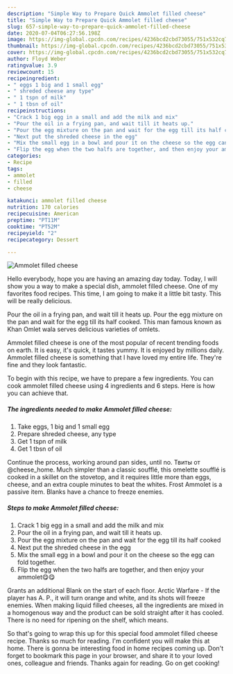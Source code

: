 ```yaml
---
description: "Simple Way to Prepare Quick Ammolet filled cheese"
title: "Simple Way to Prepare Quick Ammolet filled cheese"
slug: 657-simple-way-to-prepare-quick-ammolet-filled-cheese
date: 2020-07-04T06:27:56.198Z
image: https://img-global.cpcdn.com/recipes/4236bcd2cbd73055/751x532cq70/ammolet-filled-cheese-recipe-main-photo.jpg
thumbnail: https://img-global.cpcdn.com/recipes/4236bcd2cbd73055/751x532cq70/ammolet-filled-cheese-recipe-main-photo.jpg
cover: https://img-global.cpcdn.com/recipes/4236bcd2cbd73055/751x532cq70/ammolet-filled-cheese-recipe-main-photo.jpg
author: Floyd Weber
ratingvalue: 3.9
reviewcount: 15
recipeingredient:
- " eggs 1 big and 1 small egg"
- " shreded cheese any type"
- " 1 tspn of milk"
- " 1 tbsn of oil"
recipeinstructions:
- "Crack 1 big egg in a small and add the milk and mix"
- "Pour the oil in a frying pan, and wait till it heats up."
- "Pour the egg mixture on the pan and wait for the egg till its half cooked"
- "Next put the shreded cheese in the egg"
- "Mix the small egg in a bowl and pour it on the cheese so the egg can fold together."
- "Flip the egg when the two halfs are together, and then enjoy your ammolet😋😋"
categories:
- Recipe
tags:
- ammolet
- filled
- cheese

katakunci: ammolet filled cheese 
nutrition: 170 calories
recipecuisine: American
preptime: "PT11M"
cooktime: "PT52M"
recipeyield: "2"
recipecategory: Dessert

---
```



![Ammolet filled cheese](https://img-global.cpcdn.com/recipes/4236bcd2cbd73055/751x532cq70/ammolet-filled-cheese-recipe-main-photo.jpg)

Hello everybody, hope you are having an amazing day today. Today, I will show you a way to make a special dish, ammolet filled cheese. One of my favorites food recipes. This time, I am going to make it a little bit tasty. This will be really delicious.

Pour the oil in a frying pan, and wait till it heats up. Pour the egg mixture on the pan and wait for the egg till its half cooked. This man famous known as Khan Omlet wala serves delicious varieties of omlets.

Ammolet filled cheese is one of the most popular of recent trending foods on earth. It is easy, it's quick, it tastes yummy. It is enjoyed by millions daily. Ammolet filled cheese is something that I have loved my entire life. They're fine and they look fantastic.


To begin with this recipe, we have to prepare a few ingredients. You can cook ammolet filled cheese using 4 ingredients and 6 steps. Here is how you can achieve that.

<!--inarticleads1-->

##### The ingredients needed to make Ammolet filled cheese:

1. Take  eggs, 1 big and 1 small egg
1. Prepare  shreded cheese, any type
1. Get  1 tspn of milk
1. Get  1 tbsn of oil


Continue the process, working around pan sides, until no. Твиты от @cheese_home. Much simpler than a classic soufflé, this omelette soufflé is cooked in a skillet on the stovetop, and it requires little more than eggs, cheese, and an extra couple minutes to beat the whites. Frost Ammolet is a passive item. Blanks have a chance to freeze enemies. 

<!--inarticleads2-->

##### Steps to make Ammolet filled cheese:

1. Crack 1 big egg in a small and add the milk and mix
1. Pour the oil in a frying pan, and wait till it heats up.
1. Pour the egg mixture on the pan and wait for the egg till its half cooked
1. Next put the shreded cheese in the egg
1. Mix the small egg in a bowl and pour it on the cheese so the egg can fold together.
1. Flip the egg when the two halfs are together, and then enjoy your ammolet😋😋


Grants an additional Blank on the start of each floor. Arctic Warfare - If the player has A. P., it will turn orange and white, and its shots will freeze enemies. When making liquid filled cheeses, all the ingredients are mixed in a homogenous way and the product can be sold straight after it has cooled. There is no need for ripening on the shelf, which means. 

So that's going to wrap this up for this special food ammolet filled cheese recipe. Thanks so much for reading. I'm confident you will make this at home. There is gonna be interesting food in home recipes coming up. Don't forget to bookmark this page in your browser, and share it to your loved ones, colleague and friends. Thanks again for reading. Go on get cooking!
